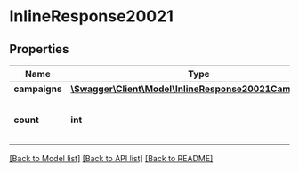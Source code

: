 # InlineResponse20021

## Properties
Name | Type | Description | Notes
------------ | ------------- | ------------- | -------------
**campaigns** | [**\Swagger\Client\Model\InlineResponse20021Campaigns[]**](InlineResponse20021Campaigns.md) |  | [optional] 
**count** | **int** | Number of SMS campaigns retrieved | 

[[Back to Model list]](../README.md#documentation-for-models) [[Back to API list]](../README.md#documentation-for-api-endpoints) [[Back to README]](../README.md)


